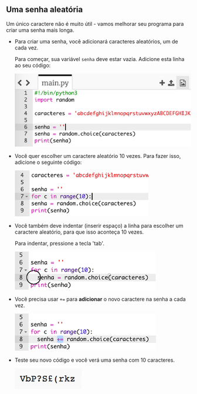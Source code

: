 ## Uma senha aleatória

Um único caractere não é muito útil - vamos melhorar seu programa para criar uma senha mais longa.



+ Para criar uma senha, você adicionará caracteres aleatórios, um de cada vez.

    Para começar, sua variável `senha` deve estar vazia. Adicione esta linha ao seu código:

    ![captura de tela](images/passwords-empty.png)

+ Você quer escolher um caractere aleatório 10 vezes. Para fazer isso, adicione o seguinte código:

    ![captura de tela](images/passwords-repeat.png)

+ Você também deve indentar (inserir espaço) a linha para escolher um caractere aleatório, para que isso aconteça 10 vezes.

    Para indentar, pressione a tecla 'tab'.

    ![captura de tela](images/passwords-indent.png)

+ Você precisa usar `+=` para __adicionar__ o novo caractere na senha a cada vez.

    ![captura de tela](images/passwords-add.png)

+ Teste seu novo código e você verá uma senha com 10 caracteres.

    ![captura de tela](images/passwords-10-test.png)



